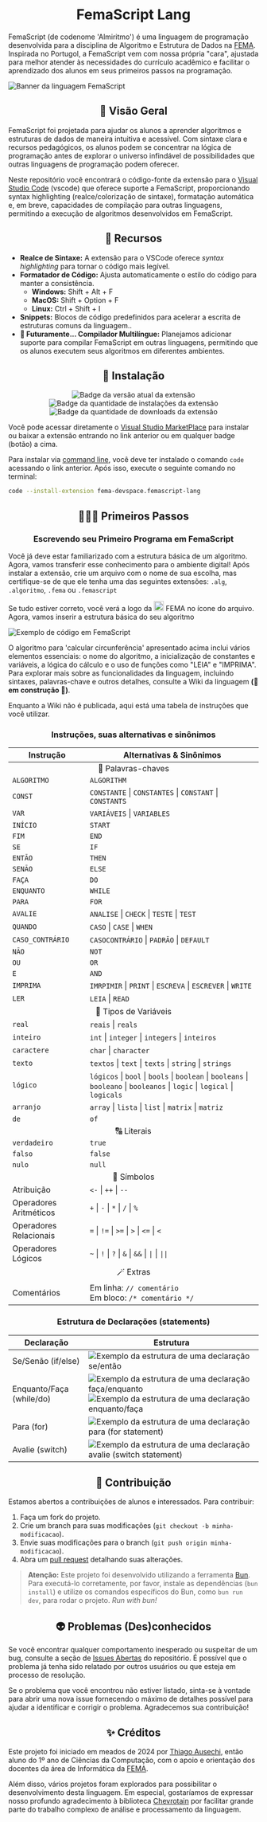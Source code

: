 <h1 align='center'>FemaScript Lang</h1>

FemaScript (de codenome 'Almiritmo') é uma linguagem de programação desenvolvida para a disciplina de Algoritmo e Estrutura de Dados na [FEMA](https://fema.edu.br). Inspirada no Portugol, a FemaScript vem com nossa própria "cara", ajustada para melhor atender às necessidades do currículo acadêmico e facilitar o aprendizado dos alunos em seus primeiros passos na programação.

<picture>
  <source srcset="https://github.com/femadevspace/femascript-lang/raw/HEAD/assets/femascript-banner-dark.png#gh-dark-mode-only" media="(prefers-color-scheme: dark)">
  <img src="https://github.com/femadevspace/femascript-lang/raw/HEAD/assets/femascript-banner-light.png#gh-light-mode-only" alt="Banner da linguagem FemaScript">
</picture>

<h2 align='center'>🔭 Visão Geral</h2>

FemaScript foi projetada para ajudar os alunos a aprender algoritmos e estruturas de dados de maneira intuitiva e acessível. Com sintaxe clara e recursos pedagógicos, os alunos podem se concentrar na lógica de programação antes de explorar o universo infindável de possibilidades que outras linguagens de programação podem oferecer.

Neste repositório você encontrará o código-fonte da extensão para o [Visual Studio Code](https://code.visualstudio.com/) (vscode) que oferece suporte a FemaScript, proporcionando syntax highlighting (realce/colorização de sintaxe), formatação automática e, em breve, capacidades de compilação para outras linguagens, permitindo a execução de algoritmos desenvolvidos em FemaScript.

<h2 align='center'>🌟 Recursos</h2>

- **Realce de Sintaxe:** A extensão para o VSCode oferece _syntax highlighting_ para tornar o código mais legível.
- **Formatador de Código:** Ajusta automaticamente o estilo do código para manter a consistência.
  - **Windows:** Shift + Alt + F
  - **MacOS:** Shift + Option + F
  - **Linux:** Ctrl + Shift + I
- **Snippets:** Blocos de código predefinidos para acelerar a escrita de estruturas comuns da linguagem..
- **🎯 Futuramente... Compilador Multilíngue:** Planejamos adicionar suporte para compilar FemaScript em outras linguagens, permitindo que os alunos executem seus algoritmos em diferentes ambientes.

<h2 align='center'>🚀 Instalação</h2>

<p align='center'>
<img src="https://img.shields.io/visual-studio-marketplace/v/fema-devspace.femascript-lang?style=for-the-badge&label=vs%20marketplace&color=144E8C&link=https%3A%2F%2Fmarketplace.visualstudio.com%2Fitems%3FitemName%3Dfema-devspace.femascript-lang" alt="Badge da versão atual da extensão">
<img src="https://img.shields.io/visual-studio-marketplace/i/fema-devspace.femascript-lang?style=for-the-badge&label=instala%C3%A7%C3%B5es&color=144E8C&link=https%3A%2F%2Fmarketplace.visualstudio.com%2Fitems%3FitemName%3Dfema-devspace.femascript-lang" alt="Badge da quantidade de instalações da extensão">
<img src="https://img.shields.io/visual-studio-marketplace/d/fema-devspace.femascript-lang?style=for-the-badge&label=downloads&color=144E8C&link=https%3A%2F%2Fmarketplace.visualstudio.com%2Fitems%3FitemName%3Dfema-devspace.femascript-lang" alt="Badge da quantidade de downloads da extensão">
</p>

Você pode acessar diretamente o [Visual Studio MarketPlace](https://marketplace.visualstudio.com/items?itemName=fema-devspace.femascript-lang) para instalar ou baixar a extensão entrando no link anterior ou em qualquer badge (botão) a cima.

Para instalar via [command line](https://code.visualstudio.com/docs/editor/command-line), você deve ter instalado o comando `code` acessando o link anterior. Após isso, execute o seguinte comando no terminal:

```sh
code --install-extension fema-devspace.femascript-lang
```

<h2 align='center'>🧑🏽‍🚀 Primeiros Passos</h2>
<h3 align='center'>Escrevendo seu Primeiro Programa em FemaScript</h3>

Você já deve estar familiarizado com a estrutura básica de um algoritmo. Agora, vamos transferir esse conhecimento para o ambiente digital! Após instalar a extensão, crie um arquivo com o nome de sua escolha, mas certifique-se de que ele tenha uma das seguintes extensões: `.alg`, `.algoritmo`, `.fema` ou `.femascript`

Se tudo estiver correto, você verá a logo da <img src="https://github.com/femadevspace/femascript-lang/raw/HEAD/assets/femascript-logo.png" alt="Logo da linguagem FemaScript" height="20"> FEMA no ícone do arquivo. Agora, vamos inserir a estrutura básica do seu algoritmo

![Exemplo de código em FemaScript](https://github.com/femadevspace/femascript-lang/raw/HEAD/assets/screenshots/example-code.png)

O algoritmo para 'calcular circunferência' apresentado acima inclui vários elementos essenciais: o nome do algoritmo, a inicialização de constantes e variáveis, a lógica do cálculo e o uso de funções como "LEIA" e "IMPRIMA". Para explorar mais sobre as funcionalidades da linguagem, incluindo sintaxes, palavras-chave e outros detalhes, consulte a Wiki da linguagem **(🚧 em construção 🚧)**.

Enquanto a Wiki não é publicada, aqui está uma tabela de instruções que você utilizar.

<h3 align='center'>Instruções, suas alternativas e sinônimos</h3>
<table align='center'>
  <thead>
    <tr>
      <th>Instrução</th>
      <th>Alternativas & Sinônimos</th>
    </tr>
  </thead>
 <tbody>
    <tr><td colspan=2 align='center'>🔑 Palavras-chaves</td></tr>
    <tr><td><code>ALGORITMO</code></td><td><code>ALGORITHM</code></td></tr>
    <tr><td><code>CONST</code></td><td><code>CONSTANTE</code> | <code>CONSTANTES</code> | <code>CONSTANT</code> | <code>CONSTANTS</code></td></tr>
    <tr><td><code>VAR</code></td><td><code>VARIÁVEIS</code> | <code>VARIABLES</code></td></tr>
    <tr><td><code>INÍCIO</code></td><td><code>START</code></td></tr>
    <tr><td><code>FIM</code></td><td><code>END</code></td></tr>
    <tr><td><code>SE</code></td><td><code>IF</code></td></tr>
    <tr><td><code>ENTÃO</code></td><td><code>THEN</code></td></tr>
    <tr><td><code>SENÃO</code></td><td><code>ELSE</code></td></tr>
    <tr><td><code>FAÇA</code></td><td><code>DO</code></td></tr>
    <tr><td><code>ENQUANTO</code></td><td><code>WHILE</code></td></tr>
    <tr><td><code>PARA</code></td><td><code>FOR</code></td></tr>
    <tr><td><code>AVALIE</code></td><td><code>ANALISE</code> | <code>CHECK</code> | <code>TESTE</code> | <code>TEST</code></td></tr>
    <tr><td><code>QUANDO</code></td><td><code>CASO</code> | <code>CASE</code> | <code>WHEN</code></td></tr>
    <tr><td><code>CASO_CONTRÁRIO</code></td><td><code>CASOCONTRÁRIO</code> | <code>PADRÃO</code> | <code>DEFAULT</code></td></tr>
    <tr><td><code>NÃO</code></td><td><code>NOT</code></td></tr>
    <tr><td><code>OU</code></td><td><code>OR</code></td></tr>
    <tr><td><code>E</code></td><td><code>AND</code></td></tr>
    <tr><td><code>IMPRIMA</code></td><td><code>IMRPIMIR</code> | <code>PRINT</code> | <code>ESCREVA</code> | <code>ESCREVER</code> | <code>WRITE</code></td></tr>
    <tr><td><code>LER</code></td><td><code>LEIA</code> | <code>READ</code></td></tr>
    <tr><td colspan=2 align='center'>🔎 Tipos de Variáveis</td></tr>
    <tr><td><code>real</code></td><td><code>reais</code> | <code>reals</code></td></tr>
    <tr><td><code>inteiro</code></td><td><code>int</code> | <code>integer</code> | <code>integers</code> | <code>inteiros</code></td></tr>
    <tr><td><code>caractere</code></td><td><code>char</code> | <code>character</code></td></tr>
    <tr><td><code>texto</code></td><td><code>textos</code> | <code>text</code> | <code>texts</code> | <code>string</code> | <code>strings</code></td></tr>
    <tr><td><code>lógico</code></td><td><code>lógicos</code> | <code>bool</code> | <code>bools</code> | <code>boolean</code> | <code>booleans</code> | <code>booleano</code> | <code>booleanos</code> | <code>logic</code> | <code>logical</code> | <code>logicals</code></td></tr>
    <tr><td><code>arranjo</code></td><td><code>array</code> | <code>lista</code> | <code>list</code> | <code>matrix</code> | <code>matriz</code></td></tr>
    <tr><td><code>de</code></td><td><code>of</code></td></tr>
    <tr><td colspan=2 align='center'>🔠 Literais</td></tr>
    <tr><td><code>verdadeiro</code></td><td><code>true</code></td></tr>
    <tr><td><code>falso</code></td><td><code>false</code></td></tr>
    <tr><td><code>nulo</code></td><td><code>null</code></td></tr>
    <tr><td colspan=2 align='center'>🔣 Símbolos</td></tr>
    <tr><td>Atribuição</td><td><code><-</code> | <code>++</code> | <code>--</code></td></tr>
    <tr><td>Operadores Aritméticos</td><td><code>+</code> | <code>-</code> | <code>*</code> | <code>/</code> | <code>%</code></td></tr>
    <tr><td>Operadores Relacionais</td><td><code>=</code> | <code>!=</code> | <code>>=</code> | <code>></code> | <code><=</code> | <code><</code></td></tr>
    <tr><td>Operadores Lógicos</td><td><code>~</code> | <code>!</code> | <code>?</code> | <code>&</code> | <code>&&</code> | <code>|</code> | <code>||</code></td></tr>
    <tr><td colspan=2 align='center'>🪄 Extras</td></tr>
    <tr>
      <td>Comentários</td>
      <td>
        Em linha: <code>// comentário</code><br>
        Em bloco: <code>/* comentário */</code>
      </td>
    </tr>
  </tbody>
</table>

<h3 align='center'>Estrutura de Declarações (statements)</h3>
<table align='center'>
  <thead>
    <tr>
      <th>Declaração</th>
      <th>Estrutura</th>
    </tr>
  </thead>
  <tbody>
    <tr>
      <td>Se/Senão (if/else)</td>
      <td><img src="https://github.com/femadevspace/femascript-lang/raw/HEAD/assets/screenshots/if-else-statement.png" alt="Exemplo da estrutura de uma declaração se/então"></td>
    </tr>
    <tr>
      <td>Enquanto/Faça (while/do)</td>
      <td><img src="https://github.com/femadevspace/femascript-lang/raw/HEAD/assets/screenshots/do-while-statement.png" alt="Exemplo da estrutura de uma declaração faça/enquanto">
      <img src="https://github.com/femadevspace/femascript-lang/raw/HEAD/assets/screenshots/while-do-statement.png" alt="Exemplo da estrutura de uma declaração enquanto/faça"></td>
    </tr>
    <tr>
      <td>Para (for)</td>
      <td><img src="https://github.com/femadevspace/femascript-lang/raw/HEAD/assets/screenshots/for-statement.png" alt="Exemplo da estrutura de uma declaração para (for statement)"></td>
    </tr>
    <tr>
      <td>Avalie (switch)</td>
      <td><img src="https://github.com/femadevspace/femascript-lang/raw/HEAD/assets/screenshots/switch-statement.png" alt="Exemplo da estrutura de uma declaração avalie (switch statement)"></td>
    </tr>
  </tbody>
</table>

<h2 align='center'>🤝 Contribuição</h2>

Estamos abertos a contribuições de alunos e interessados. Para contribuir:

1. Faça um fork do projeto.
2. Crie um branch para suas modificações (`git checkout -b minha-modificacao`).
3. Envie suas modificações para o branch (`git push origin minha-modificacao`).
4. Abra um [pull request](https://github.com/femadevspace/femascript-lang/pulls) detalhando suas alterações.

> **Atenção:** Este projeto foi desenvolvido utilizando a ferramenta [Bun](https://bun.sh/). Para executá-lo corretamente, por favor, instale as dependências (`bun install`) e utilize os comandos específicos do Bun, como `bun run dev`, para rodar o projeto. _Run with bun!_

<h2 align='center'>👽 Problemas (Des)conhecidos</h2>

Se você encontrar qualquer comportamento inesperado ou suspeitar de um bug, consulte a seção de [Issues Abertas](https://github.com/femadevspace/femascript-lang/issues) do repositório. É possível que o problema já tenha sido relatado por outros usuários ou que esteja em processo de resolução.

Se o problema que você encontrou não estiver listado, sinta-se à vontade para abrir uma nova issue fornecendo o máximo de detalhes possível para ajudar a identificar e corrigir o problema. Agradecemos sua contribuição!

<h2 align='center'>✨ Créditos</h2>

Este projeto foi iniciado em meados de 2024 por [Thiago Ausechi](https://github.com/thiagoausechi), então aluno do 1º ano de Ciências da Computação, com o apoio e orientação dos docentes da área de Informática da [FEMA](https://fema.edu.br/).

Além disso, vários projetos foram explorados para possibilitar o desenvolvimento desta linguagem. Em especial, gostaríamos de expressar nosso profundo agradecimento à biblioteca [Chevrotain](https://github.com/Chevrotain/chevrotain) por facilitar grande parte do trabalho complexo de análise e processamento da linguagem.
